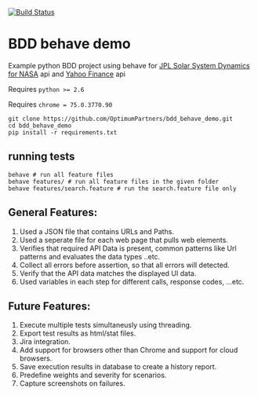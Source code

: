 [![Build Status](https://img.shields.io/badge/chrome-75.0-brightgreen.svg?style=flat)](https://github.com/rubocop-hq/ruby-style-guide)

# BDD behave demo

Example python BDD project using behave for [JPL Solar System Dynamics for NASA](https://ssd.jpl.nasa.gov/) api and [Yahoo Finance](https://finance.yahoo.com/quote/FB?p=FB&.tsrc=fin-tre-srch) api

Requires `python >= 2.6`

Requires `chrome = 75.0.3770.90`

```shell
git clone https://github.com/OptimumPartners/bdd_behave_demo.git
cd bdd_behave_demo
pip install -r requirements.txt
```

## running tests
``` shell
behave # run all feature files
behave features/ # run all feature files in the given folder
behave features/search.feature # run the search.feature file only
```
## General Features:
  1. Used a JSON file that contains URLs and Paths.
  2. Used a seperate file for each web page that pulls web elements.
  3. Verifies that required API Data is present, common patterns like Url patterns and evaluates the data types ..etc.
  4. Collect all errors before assertion, so that all errors will detected.
  5. Verify that the API data matches the displayed UI data.
  6. Used variables in each step for different calls, response codes, ...etc.

## Future Features:
  1. Execute multiple tests simultaneusly using threading.
  2. Export test results as html/stat files.
  3. Jira integration.
  4. Add support for browsers other than Chrome and support for cloud browsers.
  5. Save execution results in database to create a history report.
  6. Predefine weights and severity for scenarios.
  7. Capture screenshots on failures.
